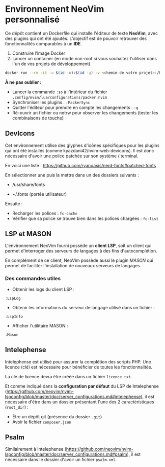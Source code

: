 # Environnement NeoVim personnalisé

Ce dépôt contient un Dockerfile qui installe l'éditeur de texte **NeoVim**, avec des plugins qui ont été ajoutés.
L'objectif est de pouvoir retrouver des fonctionnalités comparables à un **IDE**.

1. Construire l'image Docker
2. Lancer un container (en mode non-root si vous souhaitez l'utiliser dans l'un de vos projets de développement)

```sh
docker run --rm -it -u $(id -u):$(id -g) -v <chemin de votre projet>:/home/noroot/<projet> <nom de l'image choisie> ash
```

**À ne pas oublier :** 

- Lancer la commande `:so` à l'intérieur du fichier `.config/nvim/lua/configurations/packer.nvim`
- Synchroniser les plugins : `:PackerSync`
- Quitter l'éditeur pour prendre en compte les changements : `:q`
- Ré-ouvrir un fichier ou netrw pour observer les changements (tester les combinaisons de touche)

## DevIcons

Cet environnement utilise des glyphes d'icônes spécifiques pour les plugins qui ont été installés (comme kyazdani42/nvim-web-devicons).
Il est donc nécessaire d'avoir une police patchée sur son système / terminal.

En voici une liste : https://github.com/ryanoasis/nerd-fonts#patched-fonts

En sélectionner une puis la mettre dans un des dossiers suivants : 

- /usr/share/fonts

- ~/.fonts (portée utilisateur)

Ensuite :

- Recharger les polices : `fc-cache`
- Vérifier que sa police se trouve bien dans les polices chargées : `fc-list`

## LSP et MASON

L'environnement NeoVim fourni possède un **client LSP**, soit un client qui permet d'interroger des serveurs de langages à des fins d'autocomplétion.

En complément de ce client, NeoVim possède aussi le plugin *MASON* qui permet de faciliter l'installation de nouveaux serveurs de langages.

### Des commandes utiles

- Obtenir les logs du client LSP : 

```vim
:LspLog
```

- Obtenir les informations du serveur de langage utilisé dans un fichier :

```vim
:LspInfo
```

- Afficher l'utilitaire MASON : 

```vim
:Mason
```

## Intelephense

Intelephense est utilisé pour assurer la complétion des scripts PHP.
Une licence (clé) est nécessaire pour bénéficier de toutes les fonctionnalités.

La clé de licence devra être créée dans un fichier `licence.txt`.

Et comme indiqué dans la **configuration par défaut** du LSP de Intelephense (https://github.com/neovim/nvim-lspconfig/blob/master/doc/server_configurations.md#intelephense), il est nécessaire d'être dans un dossier présentant l'une des 2 caractéristiques (`root_dir`) :

- Être un dépôt git (présence du dossier `.git`)
- Avoir le fichier `composer.json`

## Psalm

Similairement à Intelephense (https://github.com/neovim/nvim-lspconfig/blob/master/doc/server_configurations.md#psalm), il est nécessaire dans le dossier d'avoir un fichier `psalm.xml`.

